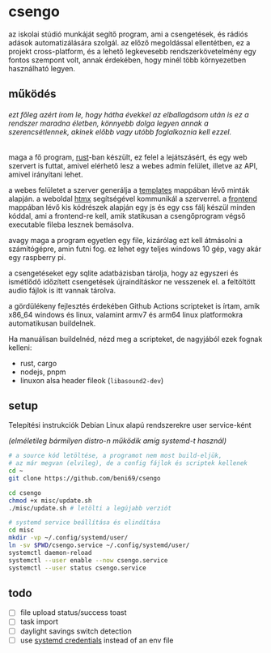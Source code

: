 # csengo

az iskolai stúdió munkáját segítő program, ami a csengetések, és rádiós adások
automatizálására szolgál. az előző megoldással ellentétben, ez a projekt
cross-platform, és a lehető legkevesebb rendszerkövetelmény egy fontos szempont
volt, annak érdekében, hogy minél több környezetben használható legyen.

## működés

###### _ezt főleg azért írom le, hogy hátha évekkel az elballagásom után is ez a rendszer maradna életben, könnyebb dolga legyen annak a szerencsétlennek, akinek előbb vagy utóbb foglalkoznia kell ezzel._

maga a fő program, [rust](https://rust-lang.org)-ban készült, ez felel a
lejátszásért, és egy web szervert is futtat, amivel elérhető lesz a webes admin
felület, illetve az API, amivel irányítani lehet.

a webes felületet a szerver generálja a [templates](templates) mappában lévő minták alapján.
a weboldal [htmx](https://htmx.org) segítségével kommunikál a szerverrel.
a [frontend](frontend) mappában lévő kis kódrészek alapján egy js és egy css
fálj készül minden kóddal, ami a frontend-re kell,
amik statikusan a csengőprogram végső executable fileba lesznek bemásolva.

avagy maga a program egyetlen egy file, kizárólag ezt kell átmásolni a
számítógépre, amin futni fog. ez lehet egy teljes windows 10 gép, vagy akár egy
raspberry pi.

a csengetéseket egy sqlite adatbázisban tárolja, hogy az egyszeri és ismétlődő
időzített csengetések újraindításkor ne vesszenek el. a feltöltött audio fájlok
is itt vannak tárolva.

a gördülékeny fejlesztés érdekében Github Actions scripteket is írtam, amik
x86_64 windows és linux, valamint armv7 és arm64 linux platformokra
automatikusan buildelnek.

Ha manuálisan buildelnéd, nézd meg a scripteket, de nagyjából ezek fognak
kelleni:

-   rust, cargo
-   nodejs, pnpm
-   linuxon alsa header fileok (`libasound2-dev`)

## setup

Telepítési instrukciók Debian Linux alapú rendszerekre user service-ként

*(elméletileg bármilyen distro-n működik amíg systemd-t használ)*

```sh
# a source kód letöltése, a programot nem most build-eljük,
# az már megvan (elvileg), de a config fájlok és scriptek kellenek
cd ~
git clone https://github.com/beni69/csengo

cd csengo
chmod +x misc/update.sh
./misc/update.sh # letölti a legújabb verziót

# systemd service beállítása és elindítása
cd misc
mkdir -vp ~/.config/systemd/user/
ln -sv $PWD/csengo.service ~/.config/systemd/user/
systemctl daemon-reload
systemctl --user enable --now csengo.service
systemctl --user status csengo.service
```

## todo

- [ ] file upload status/success toast
- [ ] task import
- [ ] daylight savings switch detection
- [ ] use [systemd credentials](https://www.freedesktop.org/software/systemd/man/systemd.exec.html#Credentials) instead of an env file
